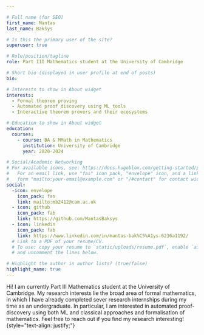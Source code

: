 ```yaml
---

# Full name (for SEO)
first_name: Mantas
last_name: Bakšys

# Is this the primary user of the site?
superuser: true

# Role/position/tagline
role: Part III Mathematics student at the University of Cambridge

# Short bio (displayed in user profile at end of posts)
bio:

# Interests to show in About widget
interests:
  - Formal theorem proving
  - Automated proof discovery using ML tools
  - Interactive theorem provers and their ecosystems

# Education to show in About widget
education:
  courses:
    - course: BA & MMath in Mathematics
      institution: University of Cambridge
      year: 2020-2024

# Social/Academic Networking
# For available icons, see: https://docs.hugoblox.com/getting-started/page-builder/#icons
#   For an email link, use "fas" icon pack, "envelope" icon, and a link in the
#   form "mailto:your-email@example.com" or "/#contact" for contact widget.
social:
  -icon: envelope
    icon_pack: fas
    link: mailto:mb2412@cam.ac.uk
  - icon: github
    icon_pack: fab
    link: https://github.com/MantasBaksys
  - icon: linkedin
    icon_pack: fab
    link: https://www.linkedin.com/in/mantas-bak%C5%A1ys-6236a1192/
  # Link to a PDF of your resume/CV.
  # To use: copy your resume to `static/uploads/resume.pdf`, enable `ai` icons in `params.yaml`,
  # and uncomment the lines below.

# Highlight the author in author lists? (true/false)
highlight_name: true
---
```


Hi! I am currently Part III Mathematics student at the University of Cambridge. My research interests lie the broad area of formal mathematics, in which I have already completed sever research internships during my time as an undergraduate. In particular, I am interested in automated proof-discovery using both ML and classical approaches and formalisation of mathematics. Feel free to reach out if you find my research interesting!
{style="text-align: justify;"}
